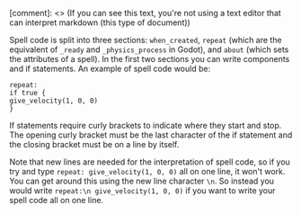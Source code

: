 [comment]: <> (If you can see this text, you're not using a text editor that can interpret markdown (this type of document))

Spell code is split into three sections: `when_created`, `repeat` (which are the equivalent of `_ready` and `_physics_process` in Godot), and `about` (which sets the attributes of a spell). In the first two sections you can write components and if statements. An example of spell code would be:

```
repeat:
if true {
give_velocity(1, 0, 0)
}
```

If statements require curly brackets to indicate where they start and stop. The opening curly bracket must be the last character of the if statement and the closing bracket must be on a line by itself.

Note that new lines are needed for the interpretation of spell code, so if you try and type `repeat: give_velocity(1, 0, 0)` all on one line, it won't work. You can get around this using the new line character `\n`. So instead you would write `repeat:\n give_velocity(1, 0, 0)` if you want to write your spell code all on one line.
